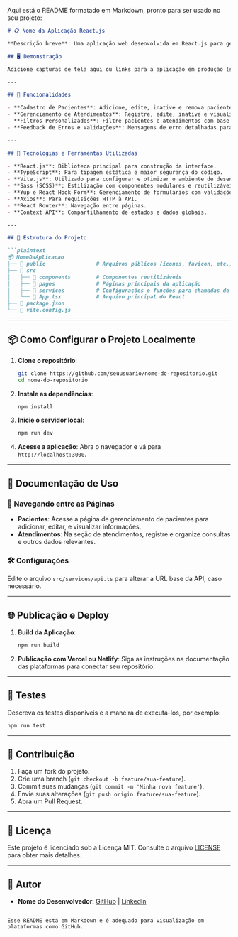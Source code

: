 Aqui está o README formatado em Markdown, pronto para ser usado no seu projeto:

```markdown
# 📋 Nome da Aplicação React.js

**Descrição breve**: Uma aplicação web desenvolvida em React.js para gerenciamento de pacientes e atendimentos, proporcionando uma interface intuitiva e funcional para controle clínico.

## 🖥️ Demonstração

Adicione capturas de tela aqui ou links para a aplicação em produção (se disponível).

---

## 🧩 Funcionalidades

- **Cadastro de Pacientes**: Adicione, edite, inative e remova pacientes com controle de informações pessoais e endereço.
- **Gerenciamento de Atendimentos**: Registre, edite, inative e visualize consultas e tratamentos de cada paciente.
- **Filtros Personalizados**: Filtre pacientes e atendimentos com base em critérios específicos, como status e data.
- **Feedback de Erros e Validações**: Mensagens de erro detalhadas para guiar o usuário.

---

## 🚀 Tecnologias e Ferramentas Utilizadas

- **React.js**: Biblioteca principal para construção da interface.
- **TypeScript**: Para tipagem estática e maior segurança do código.
- **Vite.js**: Utilizado para configurar e otimizar o ambiente de desenvolvimento.
- **Sass (SCSS)**: Estilização com componentes modulares e reutilizáveis.
- **Yup e React Hook Form**: Gerenciamento de formulários com validações.
- **Axios**: Para requisições HTTP à API.
- **React Router**: Navegação entre páginas.
- **Context API**: Compartilhamento de estados e dados globais.

---

## 📂 Estrutura do Projeto

```plaintext
📦 NomeDaAplicacao
├── 📂 public                # Arquivos públicos (ícones, favicon, etc.)
├── 📂 src
│   ├── 📂 components        # Componentes reutilizáveis
│   ├── 📂 pages             # Páginas principais da aplicação
│   ├── 📂 services          # Configurações e funções para chamadas de API
│   └── 📜 App.tsx           # Arquivo principal do React
├── 📜 package.json
└── 📜 vite.config.js
```

---

## 📦 Como Configurar o Projeto Localmente

1. **Clone o repositório**:

    ```bash
    git clone https://github.com/seuusuario/nome-do-repositorio.git
    cd nome-do-repositorio
    ```

2. **Instale as dependências**:

    ```bash
    npm install
    ```

3. **Inicie o servidor local**:

    ```bash
    npm run dev
    ```

4. **Acesse a aplicação**: Abra o navegador e vá para `http://localhost:3000`.

---

## 📖 Documentação de Uso

### 📌 Navegando entre as Páginas

- **Pacientes**: Acesse a página de gerenciamento de pacientes para adicionar, editar, e visualizar informações.
- **Atendimentos**: Na seção de atendimentos, registre e organize consultas e outros dados relevantes.

### 🛠️ Configurações

Edite o arquivo `src/services/api.ts` para alterar a URL base da API, caso necessário.

---

## 🌐 Publicação e Deploy

1. **Build da Aplicação**:

    ```bash
    npm run build
    ```

2. **Publicação com Vercel ou Netlify**: Siga as instruções na documentação das plataformas para conectar seu repositório.

---

## 🧪 Testes

Descreva os testes disponíveis e a maneira de executá-los, por exemplo:

```bash
npm run test
```

---

## 👥 Contribuição

1. Faça um fork do projeto.
2. Crie uma branch (`git checkout -b feature/sua-feature`).
3. Commit suas mudanças (`git commit -m 'Minha nova feature'`).
4. Envie suas alterações (`git push origin feature/sua-feature`).
5. Abra um Pull Request.

---

## 📝 Licença

Este projeto é licenciado sob a Licença MIT. Consulte o arquivo [LICENSE](LICENSE) para obter mais detalhes.

---

## 👤 Autor

- **Nome do Desenvolvedor**: [GitHub](https://github.com/seuusuario) | [LinkedIn](https://linkedin.com/in/seulinkedin)
```

Esse README está em Markdown e é adequado para visualização em plataformas como GitHub.
